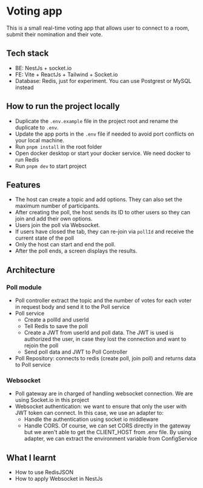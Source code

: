 # Voting app

This is a small real-time voting app that allows user to connect to a room, submit their nomination and their vote.

## Tech stack

- BE: NestJs + socket.io
- FE: Vite + ReactJs + Tailwind + Socket.io
- Database: Redis, just for experiment. You can use Postgrest or MySQL instead

## How to run the project locally

- Duplicate the `.env.example` file in the project root and rename the duplicate to `.env`.
- Update the app ports in the `.env` file if needed to avoid port conflicts on your local machine.
- Run `pnpm install` in the root folder
- Open docker desktop or start your docker service. We need docker to run Redis
- Run `pnpm dev` to start project

## Features

- The host can create a topic and add options. They can also set the maximum number of participants.
- After creating the poll, the host sends its ID to other users so they can join and add their own options.
- Users join the poll via Websocket.
- If users have closed the tab, they can re-join via `pollId` and receive the current state of the poll
- Only the host can start and end the poll.
- After the poll ends, a screen displays the results.

## Architecture

### Poll module

- Poll controller extract the topic and the number of votes for each voter in request body and send it to the Poll service
- Poll service
  - Create a pollId and userId
  - Tell Redis to save the poll
  - Create a JWT from userId and poll data. The JWT is used is authorized the user, in case they lost the connection and want to rejoin the poll
  - Send poll data and JWT to Poll Controller
- Poll Repository: connects to redis (create poll, join poll) and returns data to Poll service

### Websocket

- Poll gateway are in charged of handling websocket connection. We are using Socket.io in this project
- Websocket authentication: we want to ensure that only the user with JWT token can connect. In this case, we use an adapter to:
  - Handle the authentication using socket io middleware
  - Handle CORS. Of course, we can set CORS directly in the gateway but we aren't able to get the CLIENT_HOST from .env file. By using adapter, we can extract the environment variable from ConfigService

## What I learnt

- How to use RedisJSON
- How to apply Websocket in NestJs
